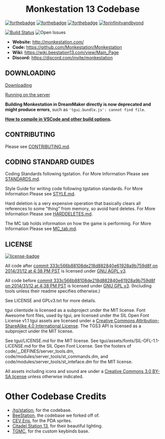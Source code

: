 <h1 align="center">Monkestation 13 Codebase</h1>

[![forthebadge](https://forthebadge.com/images/badges/built-with-resentment.svg)](https://forthebadge.com) [![forthebadge](/monkestation/badges/fueled-by-potassium.svg)](https://forthebadge.com) [![forthebadge](https://forthebadge.com/images/badges/contains-technical-debt.svg)](https://user-images.githubusercontent.com/8171642/50290880-ffef5500-043a-11e9-8270-a2e5b697c86c.png) [![forinfinityandbyond](https://user-images.githubusercontent.com/5211576/29499758-4efff304-85e6-11e7-8267-62919c3688a9.gif)](https://www.reddit.com/r/SS13/comments/5oplxp/what_is_the_main_problem_with_byond_as_an_engine/dclbu1a)

[![Build Status](https://github.com/polygoblyn/Monkestation/workflows/Run%20tests/badge.svg)](https://github.com/Monkestation/MonkeStation/actions?query=workflow%3A%22Run+tests%22)
![Open Issues](https://isitmaintained.com/badge/open/Monkestation/Monkestation.svg)

* **Website:** <http://monkestation.com/>
* **Code:** <https://github.com/Monkestation/Monkestation>
* **Wiki:** <https://wiki.beestation13.com/view/Main_Page>
* **Discord:** <https://discord.com/invite/monkestation>

## DOWNLOADING
[Downloading](.github/guides/DOWNLOADING.md)

[Running on the server](.github/guides/RUNNING_A_SERVER.md)

**Building Monkestation in DreamMaker directly is now deprecated and might produce errors**, such as `'tgui.bundle.js': cannot find file`.

**[How to compile in VSCode and other build options](tools/build/README.md).**


## CONTRIBUTING

Please see [CONTRIBUTING.md](.github/CONTRIBUTING.md).

## CODING STANDARD GUIDES

Coding Standards following tgstation.
For More Information Please see  [STANDARDS.md](.github/guides/STANDARDS.md).

Style Guide for writing code following tgstation standards.
For More Information Please see [STYLE.md](.github/guides/STYLE.md).

Hard deletion is a very expensive operation that basically clears all references to some "thing" from memory, so avoid hard deletes.
For More Information Please see [HARDDELETES.md](.github/guides/HARDDELETES.md).

The MC tab holds information on how the game is performing.
For More Information Please see [MC_tab.md](.github/guides/MC_tab.md).


## LICENSE

[![license-badge](https://www.gnu.org/graphics/agplv3-155x51.png)](https://www.gnu.org/licenses/agpl-3.0.html)

All code after [commit 333c566b88108de218d882840e61928a9b759d8f on 2014/31/12 at 4:38 PM PST](https://github.com/tgstation/tgstation/commit/333c566b88108de218d882840e61928a9b759d8f) is licensed under [GNU AGPL v3](https://www.gnu.org/licenses/agpl-3.0.html).

All code before [commit 333c566b88108de218d882840e61928a9b759d8f on 2014/31/12 at 4:38 PM PST](https://github.com/tgstation/tgstation/commit/333c566b88108de218d882840e61928a9b759d8f) is licensed under [GNU GPL v3](https://www.gnu.org/licenses/gpl-3.0.html).
(Including tools unless their readme specifies otherwise.)

See LICENSE and GPLv3.txt for more details.

tgui clientside is licensed as a subproject under the MIT license.
Font Awesome font files, used by tgui, are licensed under the SIL Open Font License v1.1
tgui assets are licensed under a [Creative Commons Attribution-ShareAlike 4.0 International License](https://creativecommons.org/licenses/by-sa/4.0/).
The TGS3 API is licensed as a subproject under the MIT license.

See tgui/LICENSE.md for the MIT license.
See tgui/assets/fonts/SIL-OFL-1.1-LICENSE.md for the SIL Open Font License.
See the footers of code/\_\_DEFINES/server\_tools.dm, code/modules/server\_tools/st\_commands.dm, and code/modules/server\_tools/st\_inteface.dm for the MIT license.

All assets including icons and sound are under a [Creative Commons 3.0 BY-SA license](https://creativecommons.org/licenses/by-sa/3.0/) unless otherwise indicated.

# Other Codebase Credits

* [/tg/station](https://github.com/tgstation/tgstation), for the codebase.
* [BeeStation](https://github.com/BeeStation/BeeStation-Hornet), the codebase we forked off of.
* [CEV Eris](https://github.com/discordia-space/CEV-Eris), for the PDA sprites.
* [Citadel Station 13](https://github.com/Citadel-Station-13/Citadel-Station-13), for their beautiful lighting.
* [TGMC](https://github.com/tgstation/TerraGov-Marine-Corps), for the custom keybinds base.
